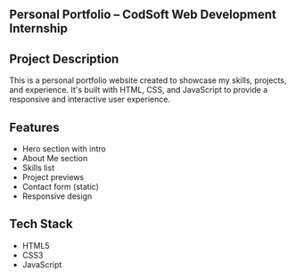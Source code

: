 ## Personal Portfolio – CodSoft Web Development Internship

## Project Description
This is a personal portfolio website created to showcase my skills, projects, and experience. It's built with HTML, CSS, and JavaScript to provide a responsive and interactive user experience.

## Features
- Hero section with intro
- About Me section
- Skills list
- Project previews
- Contact form (static)
- Responsive design

## Tech Stack
- HTML5
- CSS3
- JavaScript
